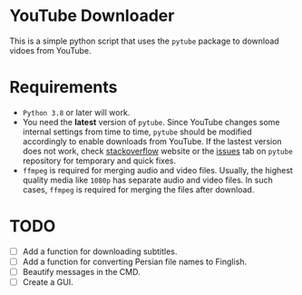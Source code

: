 # YouTube Downloader

This is a simple python script that uses the `pytube` package to download vidoes from YouTube.

# Requirements

- `Python 3.8` or later will work.
- You need the **latest** version of `pytube`. Since YouTube changes some internal settings from time to time, `pytube` should be modified accordingly to enable downloads from YouTube. If the lastest version does not work, check [stackoverflow][1] website or the [issues][2] tab on `pytube` repository for temporary and quick fixes.
- `ffmpeg` is required for merging audio and video files. Usually, the highest quality media like `1080p` has separate audio and video files. In such cases, `ffmpeg` is required for merging the files after download.

[1]: https://stackoverflow.com/
[2]: https://github.com/pytube/pytube/issues

# TODO

- [ ] Add a function for downloading subtitles.
- [ ] Add a function for converting Persian file names to Finglish.
- [ ] Beautify messages in the CMD.
- [ ] Create a GUI.
